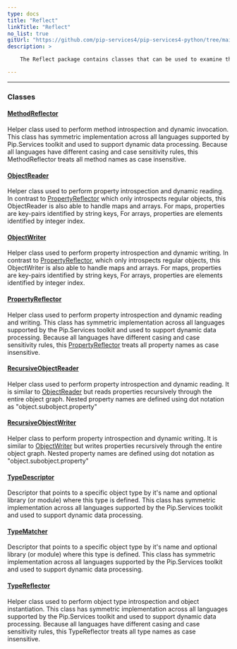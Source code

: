 ```yaml
---
type: docs
title: "Reflect"
linkTitle: "Reflect"
no_list: true
gitUrl: "https://github.com/pip-services4/pip-services4-python/tree/main/pip-services4-commons-python"
description: >

    The Reflect package contains classes that can be used to examine the properties, methods and type of a class. In addition, it can be used to dynamically set the values of a property and create objects of a specific type.

---
```

---

<div class="module-body"> 

### Classes

#### [MethodReflector](method_reflector)
Helper class used to perform method introspection and dynamic invocation.
This class has symmetric implementation across all languages supported
by Pip.Services toolkit and used to support dynamic data processing.
Because all languages have different casing and case sensitivity rules,
this MethodReflector treats all method names as case insensitive.

#### [ObjectReader](object_reader)
Helper class used to perform property introspection and dynamic reading.
In contrast to [PropertyReflector](property_reflector) which only introspects regular objects,
this ObjectReader is also able to handle maps and arrays.
For maps, properties are key-pairs identified by string keys,
For arrays, properties are elements identified by integer index.  

#### [ObjectWriter](object_writer)
Helper class used to perform property introspection and dynamic writing.
In contrast to [PropertyReflector](property_reflector), which only introspects regular objects,
this ObjectWriter is also able to handle maps and arrays.
For maps, properties are key-pairs identified by string keys,
For arrays, properties are elements identified by integer index.

#### [PropertyReflector](property_reflector)
Helper class used to perform property introspection and dynamic reading and writing.
This class has symmetric implementation across all languages supported
by the Pip.Services toolkit and used to support dynamic data processing.
Because all languages have different casing and case sensitivity rules,
this [PropertyReflector](property_reflector) treats all property names as case insensitive.

#### [RecursiveObjectReader](recursive_object_reader)
Helper class used to perform property introspection and dynamic reading.
It is similar to [ObjectReader](object_reader) but reads properties recursively
through the entire object graph. Nested property names are defined
using dot notation as "object.subobject.property"

#### [RecursiveObjectWriter](recursive_object_writer)
Helper class to perform property introspection and dynamic writing.
It is similar to [ObjectWriter](object_writer) but writes properties recursively
through the entire object graph. Nested property names are defined
using dot notation as "object.subobject.property"

#### [TypeDescriptor](type_descriptor)
Descriptor that points to a specific object type by it's name
and optional library (or module) where this type is defined.
This class has symmetric implementation across all languages supported
by the Pip.Services toolkit and used to support dynamic data processing.

#### [TypeMatcher](type_matcher)
Descriptor that points to a specific object type by it's name
and optional library (or module) where this type is defined.
This class has symmetric implementation across all languages supported
by the Pip.Services toolkit and used to support dynamic data processing.

#### [TypeReflector](type_reflector)
Helper class used to perform object type introspection and object instantiation.
This class has symmetric implementation across all languages supported
by the Pip.Services toolkit and used to support dynamic data processing.
Because all languages have different casing and case sensitivity rules,
this TypeReflector treats all type names as case insensitive.

</div>

